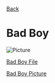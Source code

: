 [Back](portfolio.md)

# Bad Boy

![Picture](/images/Badboy.png)

[Bad Boy File](JacobHernandezTutorial.bx)

[Bad Boy Picture](Badboy.png)
